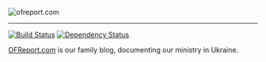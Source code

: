 ![ofreport.com](https://s3.amazonaws.com/content.ofreport.com/ofr-logo-2017.png)

---

[![Build Status](https://travis-ci.org/joshukraine/ofreport.com.svg?branch=master)](https://travis-ci.org/joshukraine/ofreport.com) [![Dependency Status](https://gemnasium.com/badges/github.com/joshukraine/ofreport.com.svg)](https://gemnasium.com/github.com/joshukraine/ofreport.com)

[OFReport.com](http://OFReport.com/) is our family blog, documenting our ministry in Ukraine.

